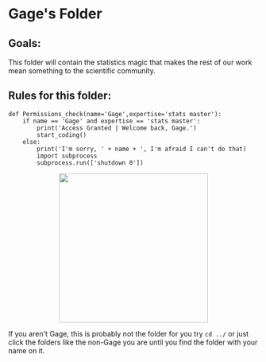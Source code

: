 # Gage's Folder

## Goals:

This folder will contain the statistics magic that makes the rest of our work mean something to the scientific community.

## Rules for this folder:

```
def Permissions_check(name='Gage',expertise='stats master'):
    if name == 'Gage' and expertise == 'stats master':
        print('Access Granted | Welcome back, Gage.')
        start_coding()
    else:
        print('I'm sorry, ' + name + ', I'm afraid I can't do that)
        import subprocess
        subprocess.run(['shutdown 0'])
```

<p align='center'>
<img width = '300' src='https://media1.tenor.com/images/5979fa05a0c068abb3af430bc755c46a/tenor.gif?itemid=12928792'
</p>

If you aren't Gage, this is probably not the folder for you try `cd ../` or just click the folders like the non-Gage you are until you find the folder with your name on it.
